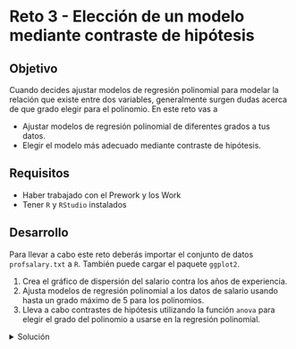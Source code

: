 # Reto 3 - Elección de un modelo mediante contraste de hipótesis

## Objetivo

Cuando decides ajustar modelos de regresión polinomial para modelar la relación que existe entre dos variables, generalmente surgen dudas acerca de que grado elegir para el polinomio. En este reto vas a

- Ajustar modelos de regresión polinomial de diferentes grados a tus datos.
- Elegir el modelo más adecuado mediante contraste de hipótesis.

## Requisitos

- Haber trabajado con el Prework y los Work
- Tener `R` y `RStudio` instalados

## Desarrollo

Para llevar a cabo este reto deberás importar el conjunto de datos `profsalary.txt` a `R`. También puede cargar el paquete `ggplot2`.

1. Crea el gráfico de dispersión del salario contra los años de experiencia. 
2. Ajusta modelos de regresión polinomial a los datos de salario usando hasta un grado máximo de 5 para los polinomios.
3. Lleva a cabo contrastes de hipótesis utilizando la función `anova` para elegir el grado del polinomio a usarse en la regresión polinomial.

<details><summary>Solución</summary>
<p>

Reto 3 Elección de un modelo mediante contraste de hipótesis

Cargamos el paquete `ggplot2` para realizar algunas gráficas

```R  
library(ggplot2)
```
  
Debemos de establecer nuestro directorio de trabajo. Este depende del usuario.

```R  
setwd("C:\\Users\\User\\Documents\\FDS\\2022-01-BEDU\\Books\\S1-E1")
```
  
El archivo de datos que utilizaremos `profsalary.txt` deberá encontrarse en nuestro directorio de trabajo.

Importamos los datos a `R` con la función `read.table` y lo asignamos a la variable `ProfS`

```R  
ProfS <- read.table("profsalary.txt", header = TRUE)
```
         
Hacemos el gráfico de dispersión del salario contra los años de experiencia. Esto para tener una idea de la relación que existe entre las variables.

```R         
ggplot(ProfS, 
       aes(x = Experience, y = Salary)) + 
  geom_point() +
  labs(x = "Años de experiencia",
       y = "Salario",
       title = "Gráfico de dispersión")
```
         
Ajustamos modelos polinomiales a los datos de salario usando hasta un grado máximo de 5 para los polinomios.

```R         
fit.1 <- lm(Salary ~ Experience, data = ProfS)
fit.2 <- lm(Salary ~ poly(Experience, 2), data = ProfS)
fit.3 <- lm(Salary ~ poly(Experience, 3), data = ProfS)
fit.4 <- lm(Salary ~ poly(Experience, 4), data = ProfS)
fit.5 <- lm(Salary ~ poly(Experience, 5), data = ProfS)
```
  
Llevamos a cabo contrastes de hipótesis utilizando la función `anova` para elegir el grado del polinomio a usarse en la regresión polinomial.

```R
anova(fit.1, fit.2, fit.3, fit.4, fit.5)
```
  
</p>
</details>
